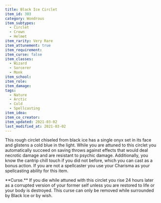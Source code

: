 ```yaml
---
title: Black Ice Circlet
item_id: 303
category: Wondrous
item_subtypes: 
  - Circlet
  - Crown
  - Helmet
item_rarity: Very Rare
item_attunement: true
item_requirement: 
item_curse: false
item_classes: 
  - Wizard
  - Sorcerer
  - Monk
item_school: 
item_role: 
item_damage: 
tags:
  - Nature
  - Arctic
  - Cold
  - Spellcasting
item_idea: 
item_co_creator: 
item_updated: 2021-03-02
last_modified_at: 2021-03-02
---
```


This rough circlet chiseled from black ice has a single onyx set in its face and glistens a cold blue in the light. While you are attuned to this circlet you automatically succeed on saving throws against effects that would deal necrotic damage and are resistant to psychic damage. Additionally, you know the cantrip <magic-spell>chill touch</magic-spell> if you did not before, which you can cast as a bonus action. If you are not a spellcaster you use your Charisma as your spellcasting ability for this item.  
<div class="curse">
**Curse.** If you die while attuned with this circlet you rise 24 hours later as a corrupted version of your former self unless you are restored to life or your body is destroyed. This curse can only be removed while surrounded by Black Ice or by <magic-spell>wish</magic-spell>.
</div>
